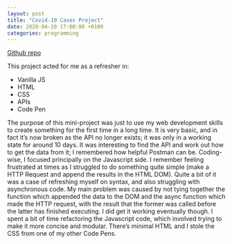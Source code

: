 ```yaml
---
layout: post
title: "Covid-19 Cases Project"
date: 2020-04-20 17:00:00 +0100
categories: programming
---
```


<a href="https://github.com/Ross117/covid-19-cases-by-english-county">Github repo</a>

This project acted for me as a refresher in:
 - Vanilla JS
 - HTML
 - CSS
 - APIs
 - Code Pen

The purpose of this mini-project was just to use my web development skills to create something for the first time in a long time. It is very basic, and in fact it’s now broken as the API no longer exists; it was only in a working state for around 10 days. It was interesting to find the API and work out how to get the data from it; I remembered how helpful Postman can be. Coding-wise, I focused principally on the Javascript side. I remember feeling frustrated at times as I struggled to do something quite simple (make a HTTP Request and append the results in the HTML DOM). Quite a bit of it was a case of refreshing myself on syntax, and also struggling with asynchronous code. My main problem was caused by not tying together the function which appended the data to the DOM and the async function which made the HTTP request, with the result that the former was called before the latter has finished executing. I did get it working eventually though. I spent a bit of time refactoring the Javascript code, which involved trying to make it more concise and modular. There’s minimal HTML and I stole the CSS from one of my other Code Pens.
